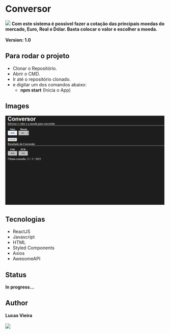 # Conversor
<img src="https://img.shields.io/apm/l/vim-mode?style=plastic" />
<strong>Com este sistema é possivel fazer a cotação das principais moedas do mercado, Euro, Real e Dólar. Basta colocar o valor e escolher a moeda.</strong>

<br />
<br />
<strong>Version: 1.0</strong>

## Para rodar o projeto
* Clonar o Repositório.
* Abrir o CMD.
* Ir até o repositório clonado.
* e digitar um dos comandos abaixo:
  * **npm start** (Inicia o App)

## Images
  <img src="./public/images/project_img.png" style="width: 500px;">

## Tecnologias
 * ReactJS
 * Javascript
 * HTML
 * Styled Components
 * Axios
 * AwesomeAPI

## Status
 **In progress...**

## Author
 **Lucas Vieira** <br><br>
 <a href="https://www.linkedin.com/in/lucas-vieira-dev/" target="_blank"><img src="https://img.shields.io/badge/-LinkedIn-%230077B5?style=for-the-badge&logo=linkedin&logoColor=white"></a>
 
